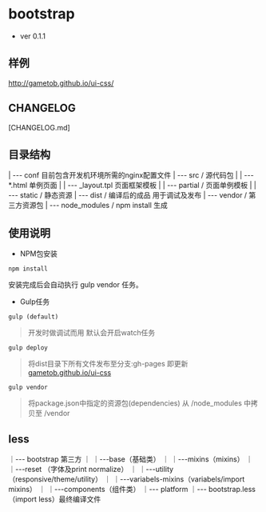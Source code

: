 # bootstrap

- ver 0.1.1

## 样例
http://gametob.github.io/ui-css/

## CHANGELOG

[CHANGELOG.md]

## 目录结构
| --- conf  目前包含开发机环境所需的nginx配置文件
| --- src / 源代码包
| 		| ---  *.html 单例页面
| 		| ---  _layout.tpl 页面框架模板
| 		| ---  partial /  页面单例模板
| 		| ---  static  /  静态资源
| --- dist / 编译后的成品 用于调试及发布
| --- vendor / 第三方资源包
| --- node_modules / npm install 生成


## 使用说明

- NPM包安装

````
npm install
````
安装完成后会自动执行 gulp vendor 任务。

- Gulp任务
````
gulp (default)
```` 
>开发时做调试而用 默认会开启watch任务

````
gulp deploy
```` 
> 将dist目录下所有文件发布至分支:gh-pages 即更新 [gametob.github.io/ui-css](http://gametob.github.io/ui-css/)

````
gulp vendor
```` 
> 将package.json中指定的资源包(dependencies) 从 /node_modules 中拷贝至 /vendor

## less

｜--- bootstrap 第三方
｜    ｜---base（基础类）
｜    ｜---mixins（mixins）
｜    ｜---reset （字体及print normalize）
｜    ｜---utility（responsive/theme/utility）
｜    ｜---variabels-mixins（variabels/import mixins）
｜    ｜---components（组件类）
｜--- platform
｜--- bootstrap.less（import less）最终编译文件


